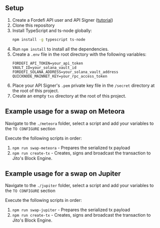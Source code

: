 ## Setup

1. Create a Fordefi API user and API Signer ([tutorial](https://docs.fordefi.com/reference/getting-started))
2. Clone this repository
3. Install TypeScript and ts-node globally:
   ```bash
   npm install -g typescript ts-node
   ```
4. Run `npm install` to install all the dependencies.
5. Create a `.env` file in the root directory with the following variables:
   ```
   FORDEFI_API_TOKEN=your_api_token
   VAULT_ID=your_solana_vault_id
   FORDEFI_SOLANA_ADDRESS=your_solana_vault_address
   QUICKNODE_MAINNET_KEY=your_rpc_access_token
   ```
6. Place your API Signer's `.pem` private key file in the `/secret` directory at the root of this project.
7. Create an empty `txs` directory at the root of this project.

## Example usage for a swap on Meteora

Navigate to the `./meteora` folder, select a script and add your variables to the `TO CONFIGURE` section

Execute the following scripts in order:

1. `npm run swap-meteora` - Prepares the serialized tx payload
2. `npm run create-tx` - Creates, signs and broadcast the transaction to Jito's Block Engine.

## Example usage for a swap on Jupiter

Navigate to the `./jupiter` folder, select a script and add your variables to the `TO CONFIGURE` section

Execute the following scripts in order:

1. `npm run swap-jupiter` - Prepares the serialized tx payload
2. `npm run create-tx` - Creates, signs and broadcast the transaction to Jito's Block Engine.
